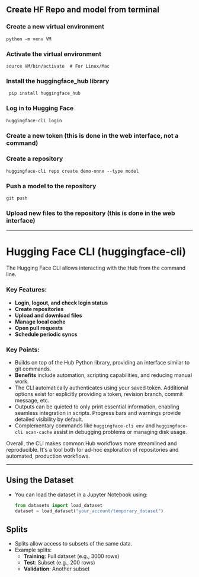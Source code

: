 ## Create HF Repo and model from terminal

### Create a new virtual environment
``` python -m venv VM ```

### Activate the virtual environment
``` source VM/bin/activate  # For Linux/Mac ```


### Install the huggingface_hub library
``` pip install huggingface_hub```

### Log in to Hugging Face
```huggingface-cli login```

### Create a new token (this is done in the web interface, not a command)

### Create a repository
```huggingface-cli repo create demo-onnx --type model```

### Push a model to the repository
```git push```

### Upload new files to the repository (this is done in the web interface)



---

# Hugging Face CLI (huggingface-cli)

The Hugging Face CLI allows interacting with the Hub from the command line.

### Key Features:
- **Login, logout, and check login status**
- **Create repositories**
- **Upload and download files**
- **Manage local cache**
- **Open pull requests**
- **Schedule periodic syncs**

### Key Points:
- Builds on top of the Hub Python library, providing an interface similar to git commands.
- **Benefits** include automation, scripting capabilities, and reducing manual work.
- The CLI automatically authenticates using your saved token. Additional options exist for explicitly providing a token, revision branch, commit message, etc.
- Outputs can be quieted to only print essential information, enabling seamless integration in scripts. Progress bars and warnings provide detailed visibility by default.
- Complementary commands like `huggingface-cli env` and `huggingface-cli scan-cache` assist in debugging problems or managing disk usage.

Overall, the CLI makes common Hub workflows more streamlined and reproducible. It's a tool both for ad-hoc exploration of repositories and automated, production workflows.


---

##  **Using the Dataset**
   - You can load the dataset in a Jupyter Notebook using:
     ```python
     from datasets import load_dataset
     dataset = load_dataset("your_account/temporary_dataset")
     ```


## Splits
- Splits allow access to subsets of the same data.
- Example splits: 
  - **Training**: Full dataset (e.g., 3000 rows)
  - **Test**: Subset (e.g., 200 rows)
  - **Validation**: Another subset
